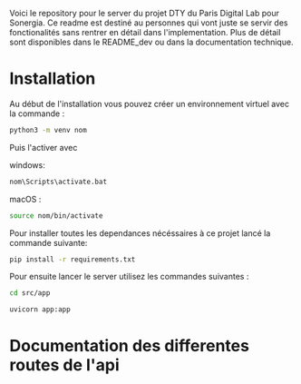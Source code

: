 Voici le repository pour le server du projet DTY du Paris Digital Lab pour Sonergia.
Ce readme est destiné au personnes qui vont juste se servir des fonctionalités sans rentrer en détail dans l'implementation.
Plus de détail sont disponibles dans le README_dev ou dans la documentation technique.

# Installation

Au début de l'installation vous pouvez créer un environnement virtuel avec la commande :

```bash
python3 -m venv nom
```

Puis l'activer avec

windows:

```bash
nom\Scripts\activate.bat
```

macOS :

```bash
source nom/bin/activate

```

Pour installer toutes les dependances nécéssaires à ce projet lancé la commande suivante:

```bash
pip install -r requirements.txt
```

Pour ensuite lancer le server utilisez les commandes suivantes :

```bash
cd src/app

uvicorn app:app
```

# Documentation des differentes routes de l'api
